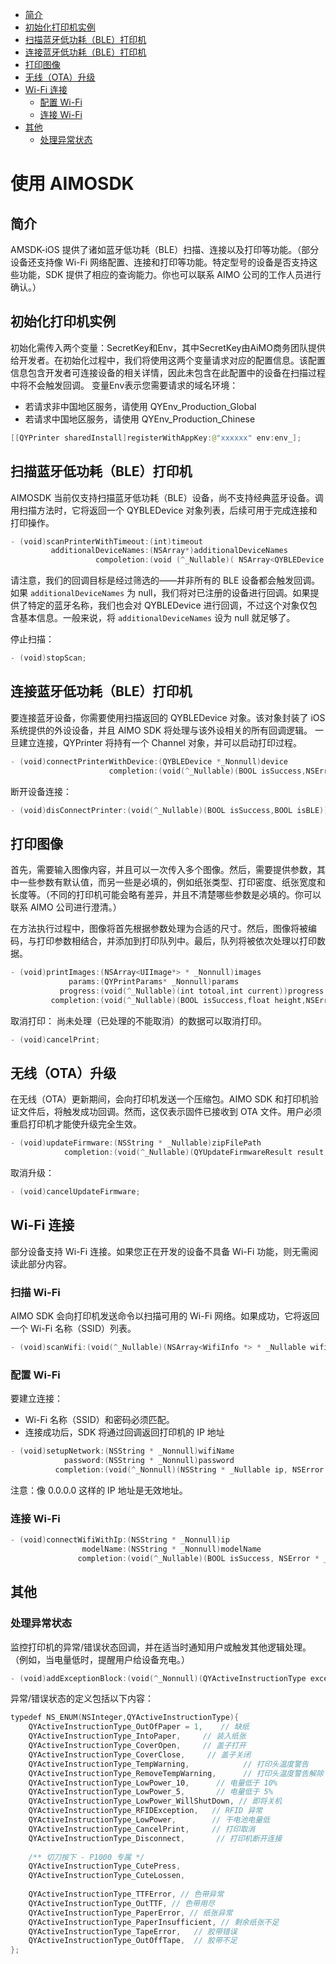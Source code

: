 

* [简介](#简介)
* [初始化打印机实例](#初始化打印机实例)
* [扫描蓝牙低功耗（BLE）打印机](#扫描蓝牙低功耗ble打印机)
* [连接蓝牙低功耗（BLE）打印机](#连接蓝牙低功耗ble打印机)
* [打印图像](#打印图像)
* [无线（OTA）升级](#无线ota升级)
* [Wi-Fi 连接](#wi-fi-连接)
    - [配置 Wi-Fi](#配置-wi-fi)
    - [连接 Wi-Fi](#连接-wi-fi)
* [其他](#其他)
    - [处理异常状态](#处理异常状态)

# 使用  AIMOSDK
## 简介
AMSDK-iOS 提供了诸如蓝牙低功耗（BLE）扫描、连接以及打印等功能。（部分设备还支持像 Wi-Fi 网络配置、连接和打印等功能。特定型号的设备是否支持这些功能，SDK 提供了相应的查询能力。你也可以联系 AIMO 公司的工作人员进行确认。）

## 初始化打印机实例
初始化需传入两个变量：SecretKey和Env，其中SecretKey由AiMO商务团队提供给开发者。在初始化过程中，我们将使用这两个变量请求对应的配置信息。该配置信息包含开发者可连接设备的相关详情，因此未包含在此配置中的设备在扫描过程中将不会触发回调。
变量Env表示您需要请求的域名环境：
* 若请求非中国地区服务，请使用 QYEnv_Production_Global
* 若请求中国地区服务，请使用 QYEnv_Production_Chinese
```swift
[[QYPrinter sharedInstall]registerWithAppKey:@"xxxxxx" env:env_];
```

## 扫描蓝牙低功耗（BLE）打印机
AIMOSDK 当前仅支持扫描蓝牙低功耗（BLE）设备，尚不支持经典蓝牙设备。调用扫描方法时，它将返回一个 QYBLEDevice 对象列表，后续可用于完成连接和打印操作。
```swift
- (void)scanPrinterWithTimeout:(int)timeout
         additionalDeviceNames:(NSArray*)additionalDeviceNames
                   compoletion:(void (^_Nullable)( NSArray<QYBLEDevice *> * _Nullable , NSError * _Nullable))completion;
```
请注意，我们的回调目标是经过筛选的——并非所有的 BLE 设备都会触发回调。如果 `additionalDeviceNames` 为 null，我们将对已注册的设备进行回调。如果提供了特定的蓝牙名称，我们也会对 QYBLEDevice 进行回调，不过这个对象仅包含基本信息。一般来说，将 `additionalDeviceNames` 设为 null 就足够了。

停止扫描：
```swift
- (void)stopScan;
```

## 连接蓝牙低功耗（BLE）打印机
要连接蓝牙设备，你需要使用扫描返回的 QYBLEDevice 对象。该对象封装了 iOS 系统提供的外设设备，并且 AIMO SDK 将处理与该外设相关的所有回调逻辑。
一旦建立连接，QYPrinter 将持有一个 Channel 对象，并可以启动打印过程。
```swift
- (void)connectPrinterWithDevice:(QYBLEDevice *_Nonnull)device
                      completion:(void(^_Nullable)(BOOL isSuccess,NSError * _Nullable error))completion;
```

断开设备连接：
```swift
- (void)disConnectPrinter:(void(^_Nullable)(BOOL isSuccess,BOOL isBLE))completion;
```

## 打印图像
首先，需要输入图像内容，并且可以一次传入多个图像。然后，需要提供参数，其中一些参数有默认值，而另一些是必填的，例如纸张类型、打印密度、纸张宽度和长度等。（不同的打印机可能会略有差异，并且不清楚哪些参数是必填的。你可以联系 AIMO 公司进行澄清。）

在方法执行过程中，图像将首先根据参数处理为合适的尺寸。然后，图像将被编码，与打印参数相结合，并添加到打印队列中。最后，队列将被依次处理以打印数据。

```swift
- (void)printImages:(NSArray<UIImage*> * _Nonnull)images
             params:(QYPrintParams* _Nonnull)params
           progress:(void(^_Nullable)(int totoal,int current))progress
         completion:(void(^_Nullable)(BOOL isSuccess,float height,NSError * _Nullable error))completion;
```

取消打印：
尚未处理（已处理的不能取消）的数据可以取消打印。

```swift
- (void)cancelPrint;
```

## 无线（OTA）升级
在无线（OTA）更新期间，会向打印机发送一个压缩包。AIMO SDK 和打印机验证文件后，将触发成功回调。然而，这仅表示固件已接收到 OTA 文件。用户必须重启打印机才能使升级完全生效。

```swift
- (void)updateFirmware:(NSString * _Nullable)zipFilePath
            completion:(void(^_Nullable)(QYUpdateFirmwareResult result,NSError *_Nullable error))completion;
```

取消升级：

```swift
- (void)cancelUpdateFirmware;
```

## Wi-Fi 连接
部分设备支持 Wi-Fi 连接。如果您正在开发的设备不具备 Wi-Fi 功能，则无需阅读此部分内容。

### 扫描 Wi-Fi
AIMO SDK 会向打印机发送命令以扫描可用的 Wi-Fi 网络。如果成功，它将返回一个 Wi-Fi 名称（SSID）列表。

```swift
- (void)scanWifi:(void(^_Nullable)(NSArray<WifiInfo *> * _Nullable wifiArray))completion;
```

### 配置 Wi-Fi
要建立连接：
* Wi-Fi 名称（SSID）和密码必须匹配。
* 连接成功后，SDK 将通过回调返回打印机的 IP 地址

```swift
- (void)setupNetwork:(NSString * _Nonnull)wifiName
            password:(NSString * _Nonnull)password
          completion:(void(^_Nonnull)(NSString * _Nullable ip, NSError * _Nullable error))completion;
```
注意：像 0.0.0.0 这样的 IP 地址是无效地址。

### 连接 Wi-Fi
```swift
- (void)connectWifiWithIp:(NSString * _Nonnull)ip
                modelName:(NSString * _Nonnull)modelName
               completion:(void(^_Nullable)(BOOL isSuccess, NSError * _Nullable error))completion;
```

## 其他

### 处理异常状态
监控打印机的异常/错误状态回调，并在适当时通知用户或触发其他逻辑处理。
（例如，当电量低时，提醒用户给设备充电。）

```swift
- (void)addExceptionBlock:(void(^_Nonnull)(QYActiveInstructionType exception))compltetion;
```
异常/错误状态的定义包括以下内容：
```swift
typedef NS_ENUM(NSInteger,QYActiveInstructionType){
    QYActiveInstructionType_OutOfPaper = 1,    // 缺纸
    QYActiveInstructionType_IntoPaper,     // 装入纸张
    QYActiveInstructionType_CoverOpen,     // 盖子打开
    QYActiveInstructionType_CoverClose,     // 盖子关闭
    QYActiveInstructionType_TempWarning,            // 打印头温度警告
    QYActiveInstructionType_RemoveTempWarning,      // 打印头温度警告解除
    QYActiveInstructionType_LowPower_10,      // 电量低于 10%
    QYActiveInstructionType_LowPower_5,       // 电量低于 5%
    QYActiveInstructionType_LowPower_WillShutDown, // 即将关机
    QYActiveInstructionType_RFIDException,   // RFID 异常
    QYActiveInstructionType_LowPower,        // 干电池电量低
    QYActiveInstructionType_CancelPrint,     // 打印取消
    QYActiveInstructionType_Disconnect,       // 打印机断开连接
    
    /** 切刀按下 - P1000 专属 */
    QYActiveInstructionType_CutePress,
    QYActiveInstructionType_CuteLossen,
    
    QYActiveInstructionType_TTFError, // 色带异常
    QYActiveInstructionType_OutTTF, // 色带用尽
    QYActiveInstructionType_PaperError, // 纸张异常
    QYActiveInstructionType_PaperInsufficient, // 剩余纸张不足
    QYActiveInstructionType_TapeError,   // 胶带错误
    QYActiveInstructionType_OutOffTape,  // 胶带不足
};
``` 
